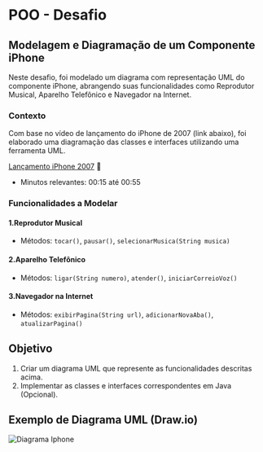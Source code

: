 # POO - Desafio
## Modelagem e Diagramação de um Componente iPhone
Neste desafio, foi modelado um diagrama com representação UML do componente iPhone, abrangendo suas funcionalidades como Reprodutor Musical, Aparelho Telefônico e Navegador na Internet.
### Contexto
Com base no vídeo de lançamento do iPhone de 2007 (link abaixo), foi elaborado uma diagramação das classes e interfaces utilizando uma ferramenta UML.

[Lançamento iPhone 2007](https://www.youtube.com/watch?v=9ou608QQRq8) 📱

* Minutos relevantes: 00:15 até 00:55

### Funcionalidades a Modelar
#### 1.Reprodutor Musical
+ Métodos: ``tocar()``, ``pausar()``, ``selecionarMusica(String musica)``
#### 2.Aparelho Telefônico
+ Métodos: ``ligar(String numero)``, ``atender()``, ``iniciarCorreioVoz()``
#### 3.Navegador na Internet
+ Métodos: ``exibirPagina(String url)``, ``adicionarNovaAba()``, ``atualizarPagina()``
## Objetivo
1. Criar um diagrama UML que represente as funcionalidades descritas acima.
2. Implementar as classes e interfaces correspondentes em Java (Opcional).

## Exemplo de Diagrama UML (Draw.io)

![Diagrama Iphone](https://github.com/user-attachments/assets/4171e717-a5a5-4124-acb8-156086f878ff)

